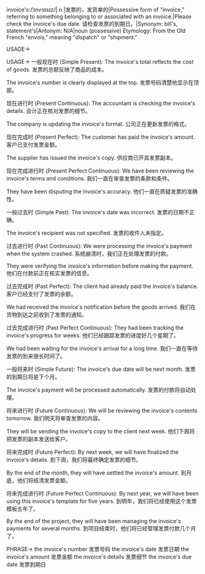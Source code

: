 invoice's:/ˈɪnvɔɪsɪz/| n.|发票的，发货单的|Possessive form of "invoice," referring to something belonging to or associated with an invoice.|Please check the invoice's due date. 请检查发票的到期日。|Synonym: bill's, statement's|Antonym: N/A|noun (possessive)
Etymology: From the Old French "envois," meaning "dispatch" or "shipment."

USAGE->

USAGE->
一般现在时 (Simple Present):
The invoice's total reflects the cost of goods.  发票的总额反映了商品的成本。

The invoice's number is clearly displayed at the top. 发票号码清楚地显示在顶部。


现在进行时 (Present Continuous):
The accountant is checking the invoice's details. 会计正在核对发票的细节。

The company is updating the invoice's format. 公司正在更新发票的格式。


现在完成时 (Present Perfect):
The customer has paid the invoice's amount. 客户已支付发票金额。

The supplier has issued the invoice's copy. 供应商已开具发票副本。


现在完成进行时 (Present Perfect Continuous):
We have been reviewing the invoice's terms and conditions. 我们一直在审查发票的条款和条件。

They have been disputing the invoice's accuracy. 他们一直在质疑发票的准确性。


一般过去时 (Simple Past):
The invoice's date was incorrect. 发票的日期不正确。

The invoice's recipient was not specified. 发票的收件人未指定。


过去进行时 (Past Continuous):
We were processing the invoice's payment when the system crashed. 系统崩溃时，我们正在处理发票的付款。

They were verifying the invoice's information before making the payment. 他们在付款前正在核实发票的信息。


过去完成时 (Past Perfect):
The client had already paid the invoice's balance. 客户已经支付了发票的余额。

We had received the invoice's notification before the goods arrived. 我们在货物到达之前收到了发票的通知。


过去完成进行时 (Past Perfect Continuous):
They had been tracking the invoice's progress for weeks. 他们已经跟踪发票的进度好几个星期了。

We had been waiting for the invoice's arrival for a long time. 我们一直在等待发票的到来很长时间了。


一般将来时 (Simple Future):
The invoice's due date will be next month. 发票的到期日将是下个月。

The invoice's payment will be processed automatically. 发票的付款将自动处理。


将来进行时 (Future Continuous):
We will be reviewing the invoice's contents tomorrow. 我们明天将审查发票的内容。

They will be sending the invoice's copy to the client next week. 他们下周将把发票的副本发送给客户。


将来完成时 (Future Perfect):
By next week, we will have finalized the invoice's details. 到下周，我们将最终确定发票的细节。

By the end of the month, they will have settled the invoice's amount. 到月底，他们将结清发票金额。


将来完成进行时 (Future Perfect Continuous):
By next year, we will have been using this invoice's template for five years. 到明年，我们将已经使用这个发票模板五年了。

By the end of the project, they will have been managing the invoice's payments for several months. 到项目结束时，他们将已经管理发票付款几个月了。



PHRASE->
the invoice's number 发票号码
the invoice's date 发票日期
the invoice's amount 发票金额
the invoice's details 发票细节
the invoice's due date 发票到期日

